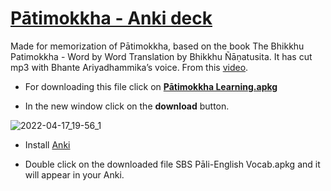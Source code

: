 # [Pātimokkha - Anki deck](https://github.com/sasanarakkha/study-tools/tree/main/Anki%20Decks/P%C4%81timokkha%20Learning)

Made for memorization of Pātimokkha, based on the book The Bhikkhu Patimokkha - Word by Word Translation by Bhikkhu Ñāṇatusita. It has cut mp3 with Bhante Ariyadhammika’s voice. From this [video](https://youtu.be/M7mKBHOD-Zg).

- For downloading this file click on **[Pātimokkha Learning.apkg](https://github.com/sasanarakkha/study-tools/blob/main/Anki%20Decks/P%C4%81timokkha%20Learning/P%C4%81timokkha%20Learning.apkg)**

- In the new window click on the **download** button.

![2022-04-17_19-56_1](https://user-images.githubusercontent.com/39419221/163816746-af8d58f0-332e-446c-877a-f5921d8f1266.png)

- Install [Anki](https://apps.ankiweb.net/)

- Double click on the downloaded file SBS Pāli-English Vocab.apkg and it will appear in your Anki.